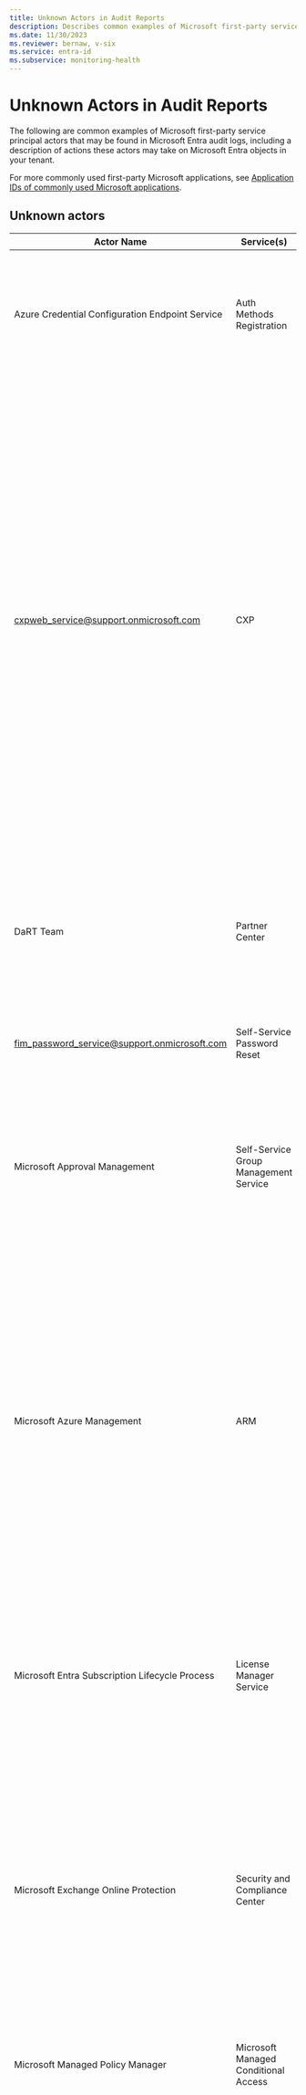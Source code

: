 ```yaml
---
title: Unknown Actors in Audit Reports
description: Describes common examples of Microsoft first-party service principal actors that may be found in Microsoft Entra audit logs.
ms.date: 11/30/2023
ms.reviewer: bernaw, v-six
ms.service: entra-id
ms.subservice: monitoring-health
---
```


# Unknown Actors in Audit Reports

The following are common examples of Microsoft first-party service principal actors that may be found in Microsoft Entra audit logs, including a description of actions these actors may take on Microsoft Entra objects in your tenant.

For more commonly used first-party Microsoft applications, see [Application IDs of commonly used Microsoft applications](verify-first-party-apps-sign-in.md#application-ids-of-commonly-used-microsoft-applications).

## Unknown actors

|Actor Name|Service(s)|Description|
|---|---|---|
|Azure Credential Configuration Endpoint Service|Auth Methods Registration|Used when [authentication methods](/entra/identity/authentication/howto-mfa-userdevicesettings#add-authentication-methods-for-a-user) are registered. It can be displayed as an actor in audit logs when enabling the combined registration.|
|cxpweb_service@support.onmicrosoft.com|CXP|This account is from our internal Microsoft Support tenant. It's used to facilitate the management and maintenance of customers' tenants. Microsoft Support is currently transitioning to a unified platform for customer support and case management. For the change in question, the account sets a flag on the tenant to initiate the migration of support cases to the unified platform. This change doesn't directly affect any settings on your tenant or impact your existing or future support cases.|
|DaRT Team|Partner Center|The Set Partnership operation means DAP is terminated by Microsoft. This scenario is expected to be part of the Microsoft-led DAP deprecation.|
|fim_password_service@support.onmicrosoft.com | Self-Service Password Reset |Used to perform the Self Service Password Reset operation for end users.|
|Microsoft Approval Management|Self-Service Group Management Service|Used by self-service group management service (SSGM) for Microsoft Entra ID [dynamic groups](/azure/active-directory/enterprise-users/groups-create-rule), and Office 365 Group expiration policy operations.|
|Microsoft Azure Management|ARM|If the directory doesn't already have an account for the Service Administrators, the "Windows Azure Service Management API" ARM service principal will send and redeem invitations to the Service Administrators of the Azure subscription list. This process ensures that the Service Administrator of the subscription can access and view the subscription in the portal.|
|Microsoft Entra Subscription Lifecycle Process|License Manager Service|Used by the license manager service to remove licenses and subscriptions from Microsoft Entra ID when a subscription has expired or when the subscription state changes.|
|Microsoft Exchange Online Protection|Security and Compliance Center|Used by Exchange Online Protection to write changes to Microsoft Entra ID. As an example, MIP labels can only be modified in Security and Compliance Center (SCC). SCC logs contain the user actor. SCC then pushes these labels to Microsoft Entra offline, so there's no user context.|
|Microsoft Managed Policy Manager|Microsoft Managed Conditional Access|Used to create and manage [Microsoft-managed Conditional Access policies](/entra/identity/conditional-access/managed-policies).|
|Microsoft Substrate Management|Exchange|Used by Exchange Online during dual write operations to Microsoft Entra ID. When an object in Exchange Online is written to Microsoft Entra ID, this principal will show up as the actor in Microsoft Entra audit logs. For more information about dual write operations, see [Exchange Online Improvements to Accelerate Replication of Changes to Microsoft Entra ID](https://techcommunity.microsoft.com/t5/exchange-team-blog/exchange-online-improvements-to-accelerate-replication-of/ba-p/837218).|
|MS-CE-CXG-MAC-AadShadowRoleWriter|License Manager Service, Purchase Service, Marketplace|Used by commerce platform to assign Microsoft 365 commerce role permissions to Microsoft Entra ID. An example of a role this service would add is Modern Commerce Administrator. <br>- [Reference 1 - Microsoft Entra built-in roles](/azure/active-directory/roles/permissions-reference#modern-commerce-administrator)<br>- [Reference 2 - Who can buy through self-service purchase?](/microsoft-365/commerce/subscriptions/self-service-purchase-faq#who-can-buy-through-self-service-purchase)|
|Signup|Commerce Licensing (LMS)|Used by commerce licensing service during self-service subscription signup. For more information on self-service subscriptions, see [Manage self-service sign-up subscriptions](/microsoft-365/commerce/subscriptions/manage-self-service-signup-subscriptions).|
|spo_service@support.onmicrosoft.com|SharePoint Online|This account is used to create Azure Access Control Service (ACS) principles, which are required for the installation of the SharePoint app (add-in).|
|Windows Azure Service Management API|Azure Resource Manager|Used by the Azure Resource Manager (ARM) service. This service principal may be used for any Microsoft Entra operations needed to maintain proper access to your Azure subscription and resources, such as ensuring the subscription's Service Administrator has a Microsoft Entra account in your tenant. You can see this actor when a customer registers a resource provider in an Azure subscription in their tenant. For more information about how and why this actor appears, see [resource providers and types](/azure/azure-resource-manager/management/resource-providers-and-types). More than 1,000 App IDs are connected to resource providers, and new IDs are added regularly. The REST API can be used to return the App ID dynamically.|

[!INCLUDE [Azure Help Support](../../includes/azure-help-support.md)]
